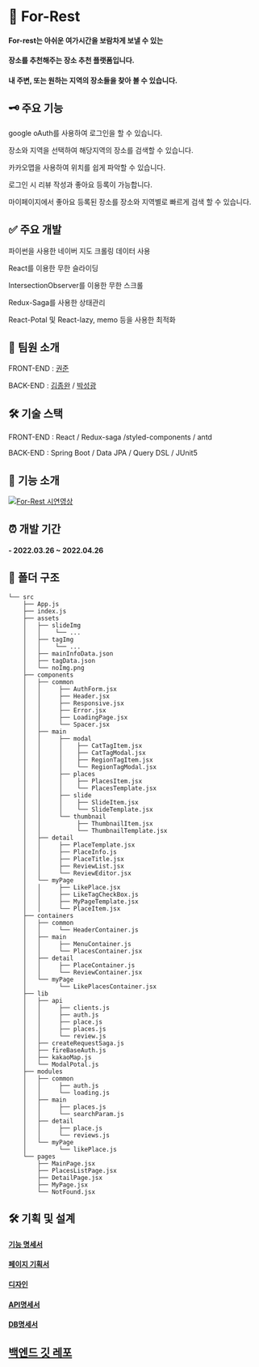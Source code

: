 # :sunrise_over_mountains: For-Rest 

#### For-rest는 아쉬운 여가시간을 보람차게 보낼 수 있는 
#### 장소를 추천해주는 장소 추천 플랫폼입니다. 
#### 내 주변, 또는 원하는 지역의 장소들을 찾아 볼 수 있습니다.

## 🗝️ 주요 기능

google oAuth를 사용하여 로그인을 할 수 있습니다.

장소와 지역을 선택하여 해당지역의 장소를 검색할 수 있습니다.

카카오맵을 사용하여 위치를 쉽게 파악할 수 있습니다.

로그인 시 리뷰 작성과 좋아요 등록이 가능합니다.

마이페이지에서 좋아요 등록된 장소를 장소와 지역별로 빠르게 검색 할 수 있습니다.

## ✅ 주요 개발

파이썬을 사용한 네이버 지도 크롤링 데이터 사용

React를 이용한 무한 슬라이딩

IntersectionObserver를 이용한 무한 스크롤

Redux-Saga를 사용한 상태관리

React-Potal 및 React-lazy, memo 등을 사용한 최적화

## 👬 팀원 소개

FRONT-END : [권준](https://github.com/jun-05)

BACK-END : [김종완](https://github.com/3210439) 
/ [박성광](https://github.com/Sunggwang-Park)

## 🛠️ 기술 스택

FRONT-END : React / Redux-saga /styled-components / antd

BACK-END : Spring Boot / Data JPA / Query DSL / JUnit5


## 🔹 기능 소개 

[![For-Rest 시연영상](http://img.youtube.com/vi/n006XpYXaAM/0.jpg)](http://youtu.be/n006XpYXaAM)

## ⏰ 개발 기간

#### - 2022.03.26 ~ 2022.04.26 

## 📁 폴더 구조
```
└── src
    ├── App.js
    ├── index.js
    ├── assets
    │   ├── slideImg
    │   │    └── ...
    │   ├── tagImg
    │   │    └── ...
    │   ├── mainInfoData.json 
    │   ├── tagData.json   
    │   └── noImg.png      
    ├── components
    │   ├── common
    │   │     ├── AuthForm.jsx
    │   │     ├── Header.jsx
    │   │     ├── Responsive.jsx
    │   │     ├── Error.jsx
    │   │     ├── LoadingPage.jsx   
    │   │     └── Spacer.jsx         
    │   ├── main    
    │   │     ├── modal
    │   │     │    ├── CatTagItem.jsx
    │   │     │    ├── CatTagModal.jsx
    │   │     │    ├── RegionTagItem.jsx    
    │   │     │    └── RegionTagModal.jsx  
    │   │     ├── places
    │   │     │    ├── PlacesItem.jsx
    │   │     │    └── PlacesTemplate.jsx      
    │   │     ├── slide
    │   │     │    ├── SlideItem.jsx
    │   │     │    └── SlideTemplate.jsx      
    │   │     └── thumbnail
    │   │          ├── ThumbnailItem.jsx
    │   │          └── ThumbnailTemplate.jsx        
    │   ├── detail
    │   │     ├── PlaceTemplate.jsx    
    │   │     ├── PlaceInfo.js
    │   │     ├── PlaceTitle.jsx
    │   │     ├── ReviewList.jsx
    │   │     └── ReviewEditor.jsx       
    │   └── myPage
    │   │     ├── LikePlace.jsx    
    │   │     ├── LikeTagCheckBox.js
    │   │     ├── MyPageTemplate.jsx
    │   │     └── PlaceItem.jsx        
    ├── containers
    │   ├── common
    │   │     └── HeaderContainer.js    
    │   ├── main
    │   │     ├── MenuContainer.js
    │   │     └── PlacesContainer.jsx        
    │   ├── detail
    │   │     ├── PlaceContainer.js
    │   │     └── ReviewContainer.jsx            
    │   └── myPage
    │         └── LikePlacesContainer.jsx    
    ├── lib
    │   ├── api
    │   │     ├── clients.js    
    │   │     ├── auth.js    
    │   │     ├── place.js    
    │   │     ├── places.js        
    │   │     └── review.js          
    │   ├── createRequestSaga.js
    │   ├── fireBaseAuth.js
    │   ├── kakaoMap.js
    │   └── ModalPotal.js    
    ├── modules
    │   ├── common
    │   │     ├── auth.js
    │   │     └── loading.js        
    │   ├── main    
    │   │     ├── places.js
    │   │     └── searchParam.js
    │   ├── detail    
    │   │     ├── place.js
    │   │     └── reviews.js
    │   └── myPage    
    │         └── likePlace.js     
    └── pages    
        ├── MainPage.jsx    
        ├── PlacesListPage.jsx    
        ├── DetailPage.jsx    
        ├── MyPage.jsx    
        └── NotFound.jsx            
```

## 🛠️ 기획 및 설계

#### [기능 명세서](https://www.notion.so/For-Rest-f4552450135f42e987bcd7a02eaff7cd)

#### [페이지 기획서](https://whimsical.com/getting-started-boards-LuHajAmtXAgZ4oK2Abnb8s)

#### [디자인](https://www.figma.com/file/jY76g8qwad9pLzUOmByt1R/%EC%B9%B4%EC%9A%B0%EC%B9%98%EC%BD%94%EB%94%A9-figma%ED%8C%8C%EC%9D%BC-(Copy)?node-id=63%3A1870)

#### [API명세서](https://grape-ring-3f9.notion.site/API-9cc8b24e8f674ed1a4af508dea073eea)

#### [DB명세서](https://grape-ring-3f9.notion.site/DB-b0397ad96f6c4e5a958a908bacdf1a99)


## [백엔드 깃 레포](https://github.com/Couch-Coders/7th-for_rest-be)
